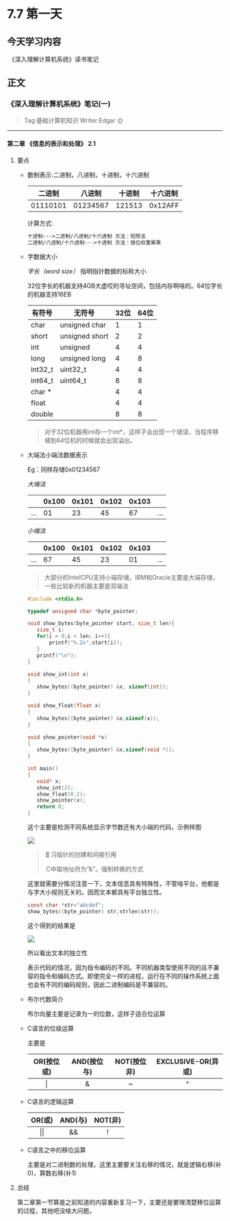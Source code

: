 # 7.7  第一天

## 今天学习内容

​	《深入理解计算机系统》读书笔记

## 正文

### 	《深入理解计算机系统》笔记(一)

> Tag:基础计算机知识 Writer:Edgar :sun_with_face:

-------

#### 第二章 《信息的表示和处理》 2.1

1. 要点

   * 数制表示:二进制，八进制，十进制，十六进制

     |  二进制  |  八进制  | 十进制 | 十六进制 |
     | :------: | :------: | :----: | :------: |
     | 01110101 | 01234567 | 121513 | 0x12AFF  |

     [^1]: 数制例子

     计算方式:

     ```latex
     十进制--->二进制/八进制/十六进制 方法：短除法
     二进制/八进制/十六进制--->十进制 方法：按位权重幂乘
     ```

   * 字数据大小

     *字长（word size）* 指明指针数据的标称大小

     32位字长的机器支持4GB大虚哎的寻址空间，包括内存啊啥的。64位字长的机器支持16EB

     | 有符号  | 无符号         | 32位 | 64位 |
     | ------- | -------------- | ---- | ---- |
     | char    | unsigned char  | 1    | 1    |
     | short   | unsigned short | 2    | 2    |
     | int     | unsigned       | 4    | 4    |
     | long    | unsigned long  | 4    | 8    |
     | int32_t | uint32_t       | 4    | 4    |
     | int64_t | uint64_t       | 8    | 8    |
     | char *  |                | 4    | 4    |
     | float   |                | 4    | 4    |
     | double  |                | 8    | 8    |

     > 对于32位机器用int存一个int*，这样子会出现一个错误，当程序移植到64位机的时候就会出现溢出。

   * 大端法小端法数据表示

     Eg：同样存储0x01234567

     *大端法*

     |      | 0x100 | 0x101 | 0x102 | 0x103 |      |
     | ---- | ----- | ----- | ----- | ----- | ---- |
     | ...  | 01    | 23    | 45    | 67    | ...  |

     *小端法*

     |      | 0x100 | 0x101 | 0x102 | 0x103 |      |
     | ---- | ----- | ----- | ----- | ----- | ---- |
     | ...  | 67    | 45    | 23    | 01    | ...  |

     > 大部分的IntelCPU支持小端存储，IBM和Oracle主要是大端存储，一些比较新的机器主要是双端法

     ```c
     #include <stdio.h>
     
     typedef unsigned char *byte_pointer;
     
     void show_bytes(byte_pointer start, size_t len){
     	size_t i;
     	for(i = 0;i < len; i++){
     		printf("%.2x",start[i]);
     	}
     	printf("\n");
     }
     
     void show_int(int x)
     {
     	show_bytes((byte_pointer) &x, sizeof(int));
     }
     
     void show_float(float x)
     {
     	show_bytes((byte_pointer) &x,sizeof(x));
     }
     
     void show_pointer(void *x)
     {
     	show_bytes((byte_pointer) &x,sizeof(void *));
     }
     
     int main()
     {
     	void* x;
     	show_int(2);
     	show_float(0.2);
     	show_pointer(x);
     	return 0;
     }
     ```

     这个主要是检测不同系统显示字节数还有大小端的代码，示例样图

     ![](C:\Users\lenovo\Desktop\summer_hoilday2019\summer_hoilday2019\7.7\img\2.png)

     > 复习指针的创建和间接引用
     >
     > ​	C中取地址符为“&”。强制转换的方式

     这里就需要分情况注意一下，文本信息具有特殊性，不管啥平台，他都是与字大小规则无关的。因而文本都具有平台独立性。

     ```c
     const char *str="abcdef";
     show_bytes((byte_pointer) str,strlen(str));
     ```

     这个得到的结果是

     ![](C:\Users\lenovo\Desktop\summer_hoilday2019\summer_hoilday2019\7.7\img\3.png)

     所以看出文本的独立性

     表示代码的情况，因为指令编码的不同。不同机器类型使用不同的且不兼容的指令和编码方式。即使完全一样的进程，运行在不同的操作系统上面也会有不同的编码规则，因此二进制编码是不兼容的。

   * 布尔代数简介

     布尔向量主要是记录为一的位数，这样子适合位运算

   * C语言的位级运算

     主要是

     | OR(按位或) | AND(按位与) | NOT(按位非) | EXCLUSIVE-OR(异或) |
     | :--------: | :---------: | :---------: | :----------------: |
     |     \|     |      &      |      ~      |         ^          |

   * C语言的逻辑运算

     | OR(或) | AND(与) | NOT(非) |
     | :----: | :-----: | :-----: |
     |  \|\|  |   &&    |    !    |

   * C语言之中的移位运算

     主要是对二进制数的处理，这里主要要关注右移的情况，就是逻辑右移(补0)，算数右移(补1)

2. 总结

   ​	第二章第一节算是之前知道的内容重新复习一下，主要还是要理清楚移位运算的过程，其他吧没啥大问题。

